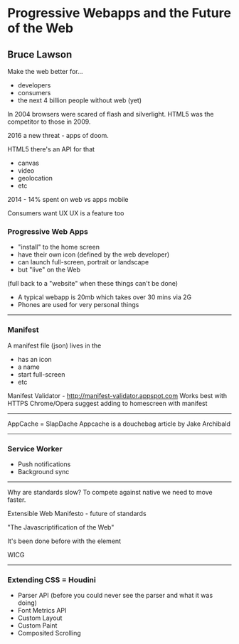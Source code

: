# Progressive Webapps and the Future of the Web
## Bruce Lawson

Make the web better for… 
 - developers
 - consumers
 - the next 4 billion people without web (yet)
 
In 2004 browsers were scared of flash and silverlight. HTML5 was the competitor to those in 2009.

2016 a new threat - apps of doom.

HTML5 there's an API for that
- canvas
- video
- geolocation
- etc

2014 - 14% spent on web vs apps mobile

Consumers want UX
UX is a feature too

### Progressive Web Apps
- "install" to the home screen
- have their own icon (defined by the web developer)
- can launch full-screen, portrait or landscape
- but "live" on the Web 

(full back to a "website" when these things can't be done)

- A typical webapp is 20mb which takes over 30 mins via 2G
- Phones are used for very personal things

---

### Manifest
A manifest file (json) lives in the <head />

- has an icon
- a name
- start full-screen
- etc

Manifest Validator - http://manifest-validator.appspot.com
Works best with HTTPS
Chrome/Opera suggest adding to homescreen with manifest

---

AppCache = SlapDache
Appcache is a douchebag article by Jake Archibald

---

### Service Worker
- Push notifications
- Background sync

---

Why are standards slow? To compete against native we need to move faster. 

Extensible Web Manifesto - future of standards

"The Javascriptification of the Web"

It's been done before with the <picture /> element

WICG

---

### Extending CSS = Houdini
- Parser API (before you could never see the parser and what it was doing)
- Font Metrics API
- Custom Layout
- Custom Paint
- Composited Scrolling
